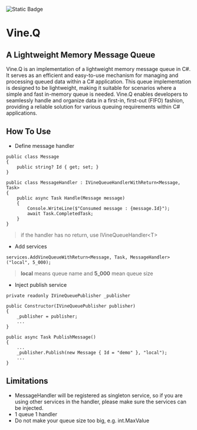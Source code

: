 ![Static Badge](https://img.shields.io/badge/:nuget-1.0.0-blue)
# Vine.Q
## A Lightweight Memory Message Queue
Vine.Q is an implementation of a lightweight memory message queue in C#. It serves as an efficient and easy-to-use mechanism for managing and processing queued data within a C# application. This queue implementation is designed to be lightweight, making it suitable for scenarios where a simple and fast in-memory queue is needed. Vine.Q enables developers to seamlessly handle and organize data in a first-in, first-out (FIFO) fashion, providing a reliable solution for various queuing requirements within C# applications.

## How To Use
* Define message handler
```
public class Message
{
    public string? Id { get; set; }
}

public class MessageHandler : IVineQueueHandlerWithReturn<Message, Task>
{
    public async Task Handle(Message message)
    {
        Console.WriteLine($"Consumed message : {message.Id}");
        await Task.CompletedTask;
    }
}
```
> if the handler has no return, use IVineQueueHandler\<T\>

* Add services
```
services.AddVineQueueWithReturn<Message, Task, MessageHandler>("local", 5_000);
```
> **local** means queue name and **5_000** mean queue size

* Inject publish service
```
private readonly IVineQueuePublisher _publisher

public Constructor(IVineQueuePublisher publisher)
{
    _publisher = publisher;
    ...
}

public async Task PublishMessage()
{
    ...
    _publisher.Publish(new Message { Id = "demo" }, "local");
    ...
}
```
## Limitations
* MessageHandler will be registered as singleton service, so if you are using other services in the handler, please make sure the services can be injected.
* 1 queue 1 handler
* Do not make your queue size too big, e.g. int.MaxValue
